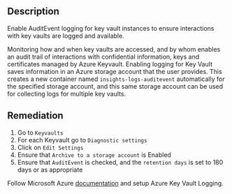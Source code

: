 ## Description

Enable AuditEvent logging for key vault instances to ensure interactions with key vaults are logged and available.

Monitoring how and when key vaults are accessed, and by whom enables an audit trail of interactions with confidential information, keys and certificates managed by Azure Keyvault. Enabling logging for Key Vault saves information in an Azure storage account that the user provides. This creates a new container named `insights-logs-auditevent` automatically for the specified storage account, and this same storage account can be used for collecting logs for multiple key vaults.

## Remediation

  1. Go to `Keyvaults`
  2. For each Keyvault go to `Diagnostic settings`
  4. Click on `Edit Settings` 
  5. Ensure that `Archive to a storage account` is Enabled
  6. Ensure that `AuditEvent` is checked, and the `retention days` is set to 180 days or
  as appropriate

Follow Microsoft Azure [documentation](https://docs.microsoft.com/en-us/azure/key-vault/key-vault-logging) and setup Azure Key Vault Logging.
